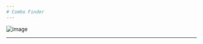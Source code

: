```yaml
---
# Combo Finder
---
```


![image](https://github.com/user-attachments/assets/f28a7c34-3042-4c06-b772-5fb1de8bcedf)

---

